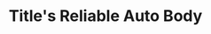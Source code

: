 ---
title: "Title's Reliable Auto Body"
url: /denver/titles-reliable-auto-body/
shop: car repair
---